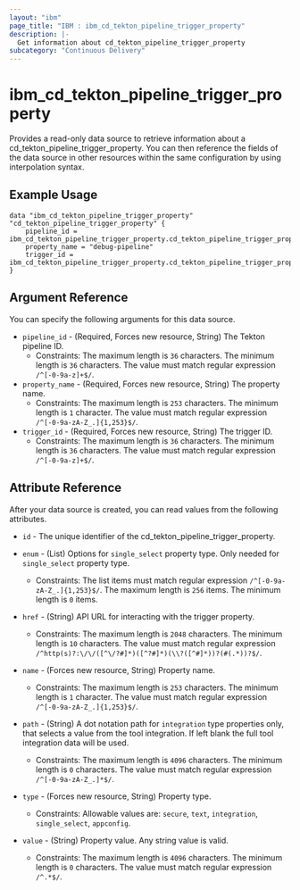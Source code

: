 ```yaml
---
layout: "ibm"
page_title: "IBM : ibm_cd_tekton_pipeline_trigger_property"
description: |-
  Get information about cd_tekton_pipeline_trigger_property
subcategory: "Continuous Delivery"
---
```


# ibm_cd_tekton_pipeline_trigger_property

Provides a read-only data source to retrieve information about a cd_tekton_pipeline_trigger_property. You can then reference the fields of the data source in other resources within the same configuration by using interpolation syntax.

## Example Usage

```hcl
data "ibm_cd_tekton_pipeline_trigger_property" "cd_tekton_pipeline_trigger_property" {
	pipeline_id = ibm_cd_tekton_pipeline_trigger_property.cd_tekton_pipeline_trigger_property.pipeline_id
	property_name = "debug-pipeline"
	trigger_id = ibm_cd_tekton_pipeline_trigger_property.cd_tekton_pipeline_trigger_property.trigger_id
}
```

## Argument Reference

You can specify the following arguments for this data source.

* `pipeline_id` - (Required, Forces new resource, String) The Tekton pipeline ID.
  * Constraints: The maximum length is `36` characters. The minimum length is `36` characters. The value must match regular expression `/^[-0-9a-z]+$/`.
* `property_name` - (Required, Forces new resource, String) The property name.
  * Constraints: The maximum length is `253` characters. The minimum length is `1` character. The value must match regular expression `/^[-0-9a-zA-Z_.]{1,253}$/`.
* `trigger_id` - (Required, Forces new resource, String) The trigger ID.
  * Constraints: The maximum length is `36` characters. The minimum length is `36` characters. The value must match regular expression `/^[-0-9a-z]+$/`.

## Attribute Reference

After your data source is created, you can read values from the following attributes.

* `id` - The unique identifier of the cd_tekton_pipeline_trigger_property.
* `enum` - (List) Options for `single_select` property type. Only needed for `single_select` property type.
  * Constraints: The list items must match regular expression `/^[-0-9a-zA-Z_.]{1,253}$/`. The maximum length is `256` items. The minimum length is `0` items.

* `href` - (String) API URL for interacting with the trigger property.
  * Constraints: The maximum length is `2048` characters. The minimum length is `10` characters. The value must match regular expression `/^http(s)?:\/\/([^\/?#]*)([^?#]*)(\\?([^#]*))?(#(.*))?$/`.

* `name` - (Forces new resource, String) Property name.
  * Constraints: The maximum length is `253` characters. The minimum length is `1` character. The value must match regular expression `/^[-0-9a-zA-Z_.]{1,253}$/`.

* `path` - (String) A dot notation path for `integration` type properties only, that selects a value from the tool integration. If left blank the full tool integration data will be used.
  * Constraints: The maximum length is `4096` characters. The minimum length is `0` characters. The value must match regular expression `/^[-0-9a-zA-Z_.]*$/`.

* `type` - (Forces new resource, String) Property type.
  * Constraints: Allowable values are: `secure`, `text`, `integration`, `single_select`, `appconfig`.

* `value` - (String) Property value. Any string value is valid.
  * Constraints: The maximum length is `4096` characters. The minimum length is `0` characters. The value must match regular expression `/^.*$/`.

